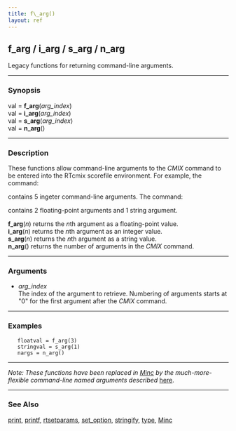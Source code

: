 ```yaml
---
title: f\_arg()
layout: ref
---
```


## f\_arg / i\_arg / s\_arg / n\_arg

Legacy functions for returning command-line arguments.

-----

### Synopsis

val = **f\_arg**(*arg\_index*)  
val = **i\_arg**(*arg\_index*)  
val = **s\_arg**(*arg\_index*)  
val = **n\_arg**()

-----

### Description

These functions allow command-line arguments to the *CMIX* command to be
entered into the RTcmix scorefile environment. For example, the command:

contains 5 ingeter command-line arguments. The command:

contains 2 floating-point arguments and 1 string argument.

**f\_arg**(*n*) returns the *n*th argument as a floating-point value.  
**i\_arg**(*n*) returns the *n*th argument as an integer value.  
**s\_arg**(*n*) returns the *n*th argument as a string value.  
**n\_arg**() returns the number of arguments in the *CMIX* command.

-----

### Arguments

  - *arg\_index*  
    The index of the argument to retrieve. Numbering of arguments starts
    at "0" for the first argument after the *CMIX* command.

-----

### Examples

``` 
   floatval = f_arg(3)
   stringval = s_arg(1)
   nargs = n_arg()
```
-----

*Note:  These functions have been replaced in [Minc](Minc.html) by the 
much-more-flexible command-line named arguments described* [here](Minc.html:#command-line-args).

-----

### See Also

[print](print.html), [printf](printf.html),
[rtsetparams](rtsetparams.html), [set\_option](set_option.html),
[stringify](stringify.html), [type](type.html), [Minc](Minc.html)
